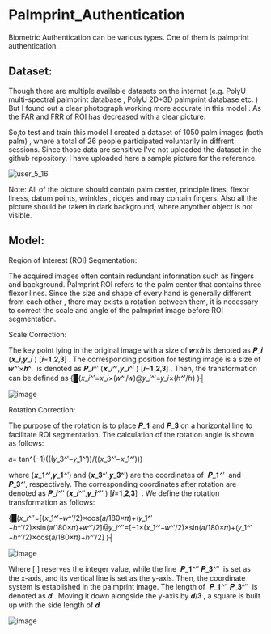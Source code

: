 # Palmprint_Authentication

Biometric Authentication can be various types. One of them is palmprint authentication.


## Dataset:
Though there are multiple available datasets on the internet (e.g. PolyU multi-spectral palmprint database , PolyU 2D+3D palmprint database etc. ) But I found out a clear photograph working more accurate in this model . As the FAR and FRR of ROI has decreased with a clear picture. 


So,to test and train this model I created a dataset of 1050 palm images (both palm) , where a total of 26 people participated voluntarily in diffrent sessions. Since those data are sensitive I've not uploaded the dataset in the github repository.
I have uploaded here a sample picture for the reference.

![user_5_16](https://github.com/sinnie-pi/Palmprint_Authentication/assets/82073783/b8012d66-1852-40dc-8b48-929c704dfc98)


Note: All of the picture should contain palm center, principle lines, flexor liness, datum points, wrinkles , ridges and may contain fingers. Also all the picture should be taken in dark background, where anyother object is not visible.


## Model:
Region of Interest (ROI) Segmentation:

The acquired images often contain redundant information such as fingers and background. Palmprint ROI refers to the palm center that contains three flexor lines. 
Since the size and shape of every hand is generally different from each other , there may exists a rotation between them, it is necessary to correct the scale and angle of the palmprint image before ROI segmentation.

Scale Correction:

The key point lying in the original image with a size of 𝒘×𝒉 is denoted as 𝑷_𝒊 (𝒙_𝒊,𝒚_𝒊 )   [𝒊=𝟏,𝟐,𝟑] . The corresponding position for testing image is a size of 𝒘^′×𝒉^′  is denoted as 𝑷_𝒊^′ (𝒙_𝒊^′,𝒚_𝒊^′ )   [𝒊=𝟏,𝟐,𝟑] . Then, the transformation can be defined as
{█(𝑥_𝑖^′=𝑥_𝑖×(𝑤^′/𝑤)@𝑦_𝑖^′=𝑦_𝑖×(ℎ^′/ℎ) )┤

![image](https://github.com/sinnie-pi/Palmprint_Authentication/assets/82073783/b05f1c8a-5d90-4d31-a4c1-40b1f9a6f011)


Rotation Correction:

The purpose of the rotation is to place 𝑷_𝟏 and 𝑷_𝟑 on a horizontal line to facilitate ROI segmentation. The calculation of the rotation angle is shown as follows:

𝑎=  tan^(−1)⁡(((𝑦_3^′−𝑦_1^′))/((𝑥_3^′−𝑥_1^′)))

where (𝒙_𝟏^′,𝒚_𝟏^′) and (𝒙_𝟑^′,𝒚_𝟑^′) are the coordinates of  𝑷_𝟏^′   and  𝑷_𝟑^′, respectively. The corresponding coordinates after rotation are denoted as 𝑷_𝒊^′′ (𝒙_𝒊^′′,𝒚_𝒊^′′ )   [𝒊=𝟏,𝟐,𝟑]  . We define the rotation transformation as follows:

{█(𝑥_𝑖^′′=[(𝑥_1^′−𝑤^′/2)×cos⁡(𝑎/180×𝜋)+(𝑦_1^′−ℎ^′/2)×sin⁡(𝑎/180×𝜋)+𝑤^′/2]@𝑦_𝑖^′′=[−1×(𝑥_1^′−𝑤^′/2)×sin⁡(𝑎/180×𝜋)+(𝑦_1^′−ℎ^′/2)×cos⁡(𝑎/180×𝜋)+ℎ^′/2] )┤

![image](https://github.com/sinnie-pi/Palmprint_Authentication/assets/82073783/19a957a4-65b2-471a-9651-8b43a33bd6fd)

Where [ ] reserves the integer value, while the line  𝑷_𝟏^′′  𝑷_𝟑^′′   is set as the x-axis, and its vertical line is set as the y-axis. Then, the coordinate system is established in the palmprint image. The length of  𝑷_𝟏^′′  𝑷_𝟑^′′   is denoted as 𝒅 . Moving it down alongside the y-axis by 𝒅/𝟑 , a square is built up with the side length of 𝒅

![image](https://github.com/sinnie-pi/Palmprint_Authentication/assets/82073783/6cb657cb-3c4c-40f2-a70e-866fc90e6cb3)







